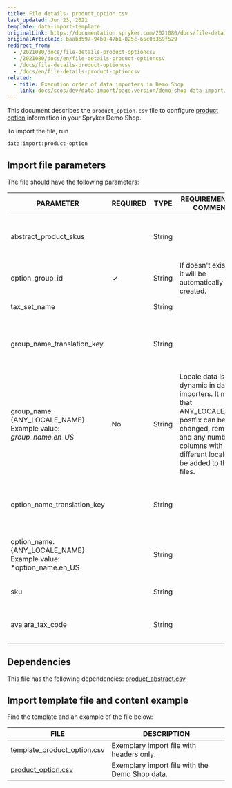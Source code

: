 ```yaml
---
title: File details- product_option.csv
last_updated: Jun 23, 2021
template: data-import-template
originalLink: https://documentation.spryker.com/2021080/docs/file-details-product-optioncsv
originalArticleId: baab3597-94b0-47b1-825c-65c0d369f529
redirect_from:
  - /2021080/docs/file-details-product-optioncsv
  - /2021080/docs/en/file-details-product-optioncsv
  - /docs/file-details-product-optioncsv
  - /docs/en/file-details-product-optioncsv
related:
  - title: Execution order of data importers in Demo Shop
    link: docs/scos/dev/data-import/page.version/demo-shop-data-import/execution-order-of-data-importers-in-demo-shop.html
---
```


This document describes the `product_option.csv` file to configure [product option](/docs/scos/user/features/{{page.version}}/product-options-feature-overview.html) information in your Spryker Demo Shop.

To import the file, run

```bash
data:import:product-option
```

## Import file parameters

The file should have the following parameters:

| PARAMETER | REQUIRED | TYPE | REQUIREMENTS OR COMMENTS | DESCRIPTION |
| --- | --- | --- | --- | --- |
| abstract_product_skus |  | String | | List of Abstract Product SKUs separated by comma. |
| option_group_id | &check; | String |If doesn't exist then it will be automatically created.  | Identifier of the Product Option Group. |
| tax_set_name |  | String || Name of the tax set. |
| group_name_translation_key|  | String | |  Translation key of the name of the group in different locales.|
| group_name.{ANY_LOCALE_NAME}<br>Example value: *group_name.en_US* | No | String |Locale data is dynamic in data importers. It means that ANY_LOCALE_NAME postfix can be changed, removed, and any number of columns with different locales can be added to the CSV files. | Name of the group in the specified locale (US for our example). |
| option_name_translation_key |  | String | | Translation key of the name of the option in different locales. |
| option_name.{ANY_LOCALE_NAME}<br>Example value: *option_name.en_US |  | String || Name of the option in the specified locale (US for our example).  |
| sku | | String | | SKU identifier of the product option. |
| avalara_tax_code |  | String | | [Avalara tax code](/docs/scos/user/features/{{page.version}}/tax-feature-overview.html#avalara-system-for-automated-tax-compliance) for automated tax calculation. |


## Dependencies

This file has the following dependencies: [product_abstract.csv](/docs/scos/dev/data-import/{{page.version}}/data-import-categories/catalog-setup/products/file-details-product-abstract.csv.html)

## Import template file and content example

Find the template and an example of the file below:

| FILE | DESCRIPTION |
| --- | --- |
| [template_product_option.csv](https://spryker.s3.eu-central-1.amazonaws.com/docs/Developer+Guide/Back-End/Data+Manipulation/Data+Ingestion/Data+Import/Data+Import+Categories/Special+Product+Types/202109.0/Template_product_option.csv) | Exemplary import file with headers only. |
| [product_option.csv](https://spryker.s3.eu-central-1.amazonaws.com/docs/Developer+Guide/Back-End/Data+Manipulation/Data+Ingestion/Data+Import/Data+Import+Categories/Special+Product+Types/202109.0/product_option.csv) | Exemplary import file with the Demo Shop data. |
